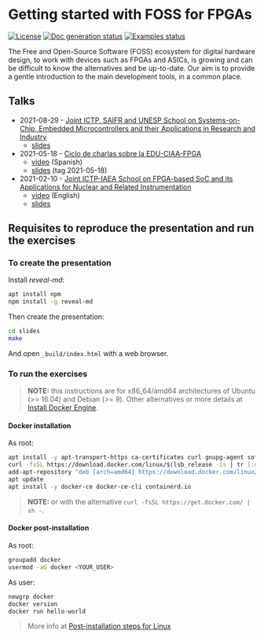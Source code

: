 # Getting started with FOSS for FPGAs

[![License](https://img.shields.io/github/license/rodrigomelo9/FOSS-for-FPGAs.svg?longCache=true)](https://github.com/rodrigomelo9/FOSS-for-FPGAs/blob/main/LICENSE)
[![Doc generation status](https://img.shields.io/github/workflow/status/rodrigomelo9/FOSS-for-FPGAs/doc?longCache=true&label=doc)](https://github.com/rodrigomelo9/FOSS-for-FPGAs/actions/workflows/doc.yml)
[![Examples status](https://img.shields.io/github/workflow/status/rodrigomelo9/FOSS-for-FPGAs/doc?longCache=true&label=examples)](https://github.com/rodrigomelo9/FOSS-for-FPGAs/actions/workflows/examples.yml)

The Free and Open-Source Software (FOSS) ecosystem for digital hardware design, to work with devices such as FPGAs and ASICs, is growing and can be difficult to know the alternatives and be up-to-date.
Our aim is to provide a gentle introduction to the main development tools, in a common place.

## Talks

* 2021-08-29 - [Joint ICTP, SAIFR and UNESP School on Systems-on-Chip, Embedded Microcontrollers and their Applications in Research and Industry](http://indico.ictp.it/event/9644/other-view?view=ictptimetable)
  * [slides](http://indico.ictp.it/event/9644/session/9/contribution/36/material/slides/0.pdf)
* 2021-05-18 - [Ciclo de charlas sobre la EDU-CIAA-FPGA](https://www.youtube.com/channel/UCmdz7OJ4p64Jh7GRFJqhHqQ)
  * [video](https://www.youtube.com/watch?v=IKDzkQ1zg2g) (Spanish)
  * [slides](https://github.com/rodrigomelo9/FOSS-for-FPGAs/tree/f92dfc4b1e12b47b9e02ebc9f9ad46cd24bb6b98) (tag 2021-05-18)
* 2021-02-10 - [Joint ICTP-IAEA School on FPGA-based SoC and its Applications for Nuclear and Related Instrumentation](http://indico.ictp.it/event/9443/other-view?view=ictptimetable)
  * [video](http://video.ictp.it/WEB/2021/2021_01_25-smr3562/2021_02_10-11_00-smr3562.mp4) (English)
  * [slides](http://indico.ictp.it/event/9443/session/258/contribution/587/material/slides/0.pdf)

## Requisites to reproduce the presentation and run the exercises

### To create the presentation

Install *reveal-md*:
```bash
apt install npm
npm install -g reveal-md
```

Then create the presentation:
```bash
cd slides
make
```

And open `_build/index.html` with a web browser.

### To run the exercises

> **NOTE:** this instructions are for x86_64/amd64 architectures of Ubuntu (>= 16.04) and Debian (>= 9).
> Other alternatives or more details at [Install Docker Engine](https://docs.docker.com/engine/install).

#### Docker installation

As root:
```bash
apt install -y apt-transport-https ca-certificates curl gnupg-agent software-properties-common
curl -fsSL https://download.docker.com/linux/$(lsb_release -is | tr [:upper:] [:lower:])/gpg | sudo apt-key add -
add-apt-repository "deb [arch=amd64] https://download.docker.com/linux/$(lsb_release -is | tr [:upper:] [:lower:]) $(lsb_release -cs) stable"
apt update
apt install -y docker-ce docker-ce-cli containerd.io
```

> **NOTE:** or with the alternative `curl -fsSL https://get.docker.com/ | sh -`.

#### Docker post-installation

As root:
```bash
groupadd docker
usermod -aG docker <YOUR_USER>
```

As user:
```bash
newgrp docker
docker version
docker run hello-world
```

> More info at [Post-installation steps for Linux](https://docs.docker.com/engine/install/linux-postinstall)
